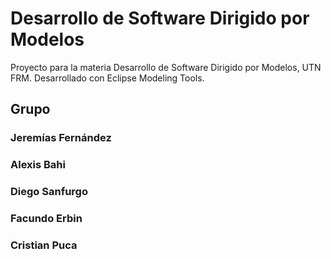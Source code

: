 # Desarrollo de Software Dirigido por Modelos
Proyecto para la materia Desarrollo de Software Dirigido por Modelos, UTN FRM. Desarrollado con Eclipse Modeling Tools.

## Grupo
### Jeremías Fernández
### Alexis Bahi
### Diego Sanfurgo
### Facundo Erbin
### Cristian Puca

